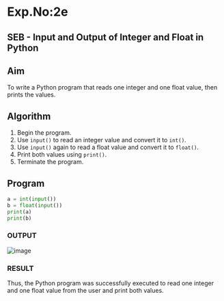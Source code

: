 # Exp.No:2e  
## SEB - Input and Output of Integer and Float in Python

## Aim
To write a Python program that reads one integer and one float value, then prints the values.

## Algorithm
1. Begin the program.
2. Use `input()` to read an integer value and convert it to `int()`.
3. Use `input()` again to read a float value and convert it to `float()`.
4. Print both values using `print()`.
5. Terminate the program.

## Program
```python
a = int(input())
b = float(input())
print(a)
print(b)

```
### OUTPUT
![image](https://github.com/user-attachments/assets/e95c77ee-0f70-4115-bdfc-7d9b74d2ff85)

### RESULT
Thus, the Python program was successfully executed to read one integer and one float value from the user and print both values.
